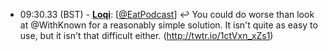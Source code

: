 * <a id="09:30.33">09:30.33 (BST)</a> - __[Loqi](https://github.com/Loqi)__: [<a href="https://twitter.com/EatPodcast">@EatPodcast</a>] ↩️ You could do worse than look at @WithKnown for a reasonably simple solution. It isn't quite as easy to use, but it isn't that difficult either. (http://twtr.io/1ctVxn_xZs1)

